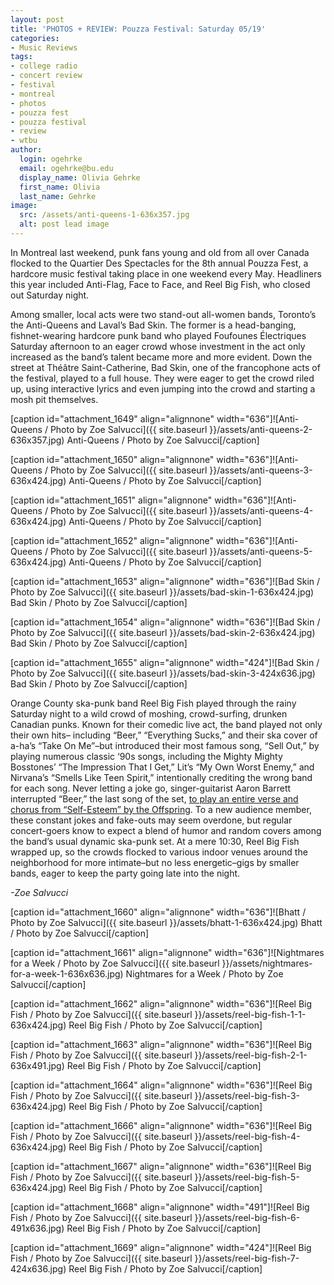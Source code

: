 ```yaml
---
layout: post
title: 'PHOTOS + REVIEW: Pouzza Festival: Saturday 05/19'
categories:
- Music Reviews
tags:
- college radio
- concert review
- festival
- montreal
- photos
- pouzza fest
- pouzza festival
- review
- wtbu
author:
  login: ogehrke
  email: ogehrke@bu.edu
  display_name: Olivia Gehrke
  first_name: Olivia
  last_name: Gehrke
image:
  src: /assets/anti-queens-1-636x357.jpg
  alt: post lead image
---
```


In Montreal last weekend, punk fans young and old from all over Canada flocked to the Quartier Des Spectacles for the 8th annual Pouzza Fest, a hardcore music festival taking place in one weekend every May. Headliners this year included Anti-Flag, Face to Face, and Reel Big Fish, who closed out Saturday night.

Among smaller, local acts were two stand-out all-women bands, Toronto’s the Anti-Queens and Laval’s Bad Skin. The former is a head-banging, fishnet-wearing hardcore punk band who played Foufounes Électriques Saturday afternoon to an eager crowd whose investment in the act only increased as the band’s talent became more and more evident. Down the street at Théâtre Saint-Catherine, Bad Skin, one of the francophone acts of the festival, played to a full house. They were eager to get the crowd riled up, using interactive lyrics and even jumping into the crowd and starting a mosh pit themselves.

\[caption id="attachment\_1649" align="alignnone" width="636"\]![Anti-Queens / Photo by Zoe Salvucci]({{ site.baseurl }}/assets/anti-queens-2-636x357.jpg) Anti-Queens / Photo by Zoe Salvucci\[/caption\]

\[caption id="attachment\_1650" align="alignnone" width="636"\]![Anti-Queens / Photo by Zoe Salvucci]({{ site.baseurl }}/assets/anti-queens-3-636x424.jpg) Anti-Queens / Photo by Zoe Salvucci\[/caption\]

\[caption id="attachment\_1651" align="alignnone" width="636"\]![Anti-Queens / Photo by Zoe Salvucci]({{ site.baseurl }}/assets/anti-queens-4-636x424.jpg) Anti-Queens / Photo by Zoe Salvucci\[/caption\]

\[caption id="attachment\_1652" align="alignnone" width="636"\]![Anti-Queens / Photo by Zoe Salvucci]({{ site.baseurl }}/assets/anti-queens-5-636x424.jpg) Anti-Queens / Photo by Zoe Salvucci\[/caption\]

\[caption id="attachment\_1653" align="alignnone" width="636"\]![Bad Skin / Photo by Zoe Salvucci]({{ site.baseurl }}/assets/bad-skin-1-636x424.jpg) Bad Skin / Photo by Zoe Salvucci\[/caption\]

\[caption id="attachment\_1654" align="alignnone" width="636"\]![Bad Skin / Photo by Zoe Salvucci]({{ site.baseurl }}/assets/bad-skin-2-636x424.jpg) Bad Skin / Photo by Zoe Salvucci\[/caption\]

\[caption id="attachment\_1655" align="alignnone" width="424"\]![Bad Skin / Photo by Zoe Salvucci]({{ site.baseurl }}/assets/bad-skin-3-424x636.jpg) Bad Skin / Photo by Zoe Salvucci\[/caption\]

Orange County ska-punk band Reel Big Fish played through the rainy Saturday night to a wild crowd of moshing, crowd-surfing, drunken Canadian punks. Known for their comedic live act, the band played not only their own hits– including “Beer,” “Everything Sucks,” and their ska cover of a-ha’s “Take On Me”–but introduced their most famous song, “Sell Out,” by playing numerous classic ‘90s songs, including the Mighty Mighty Bosstones’ “The Impression That I Get,” Lit’s “My Own Worst Enemy,” and Nirvana’s “Smells Like Teen Spirit,” intentionally crediting the wrong band for each song. Never letting a joke go, singer-guitarist Aaron Barrett interrupted “Beer,” the last song of the set, [to play an entire verse and chorus from “Self-Esteem” by the Offspring](https://www.youtube.com/watch?v=xHOf3x1XFHE). To a new audience member, these constant jokes and fake-outs may seem overdone, but regular concert-goers know to expect a blend of humor and random covers among the band’s usual dynamic ska-punk set. At a mere 10:30, Reel Big Fish wrapped up, so the crowds flocked to various indoor venues around the neighborhood for more intimate–but no less energetic–gigs by smaller bands, eager to keep the party going late into the night.

_\-Zoe Salvucci_

\[caption id="attachment\_1660" align="alignnone" width="636"\]![Bhatt / Photo by Zoe Salvucci]({{ site.baseurl }}/assets/bhatt-1-636x424.jpg) Bhatt / Photo by Zoe Salvucci\[/caption\]

\[caption id="attachment\_1661" align="alignnone" width="636"\]![Nightmares for a Week / Photo by Zoe Salvucci]({{ site.baseurl }}/assets/nightmares-for-a-week-1-636x636.jpg) Nightmares for a Week / Photo by Zoe Salvucci\[/caption\]

\[caption id="attachment\_1662" align="alignnone" width="636"\]![Reel Big Fish / Photo by Zoe Salvucci]({{ site.baseurl }}/assets/reel-big-fish-1-1-636x424.jpg) Reel Big Fish / Photo by Zoe Salvucci\[/caption\]

\[caption id="attachment\_1663" align="alignnone" width="636"\]![Reel Big Fish / Photo by Zoe Salvucci]({{ site.baseurl }}/assets/reel-big-fish-2-1-636x491.jpg) Reel Big Fish / Photo by Zoe Salvucci\[/caption\]

\[caption id="attachment\_1664" align="alignnone" width="636"\]![Reel Big Fish / Photo by Zoe Salvucci]({{ site.baseurl }}/assets/reel-big-fish-3-636x424.jpg) Reel Big Fish / Photo by Zoe Salvucci\[/caption\]

\[caption id="attachment\_1666" align="alignnone" width="636"\]![Reel Big Fish / Photo by Zoe Salvucci]({{ site.baseurl }}/assets/reel-big-fish-4-636x424.jpg) Reel Big Fish / Photo by Zoe Salvucci\[/caption\]

\[caption id="attachment\_1667" align="alignnone" width="636"\]![Reel Big Fish / Photo by Zoe Salvucci]({{ site.baseurl }}/assets/reel-big-fish-5-636x424.jpg) Reel Big Fish / Photo by Zoe Salvucci\[/caption\]

\[caption id="attachment\_1668" align="alignnone" width="491"\]![Reel Big Fish / Photo by Zoe Salvucci]({{ site.baseurl }}/assets/reel-big-fish-6-491x636.jpg) Reel Big Fish / Photo by Zoe Salvucci\[/caption\]

\[caption id="attachment\_1669" align="alignnone" width="424"\]![Reel Big Fish / Photo by Zoe Salvucci]({{ site.baseurl }}/assets/reel-big-fish-7-424x636.jpg) Reel Big Fish / Photo by Zoe Salvucci\[/caption\]